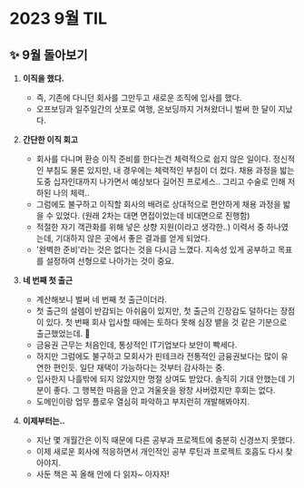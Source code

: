 # 2023 9월 TIL

## ✨ 9월 돌아보기

1. **이직을 했다.**   
   - 즉, 기존에 다니던 회사를 그만두고 새로운 조직에 입사를 했다.
   - 오프보딩과 일주일간의 삿포로 여행, 온보딩까지 거쳐왔더니 벌써 한 달이 지났다.

2. **간단한 이직 회고**   
   - 회사를 다니며 환승 이직 준비를 한다는건 체력적으로 쉽지 않은 일이다. 정신적인 부침도 물론 있지만, 내 경우에는 체력적인 부침이 더 컸다. 채용 과정을 밟는 도중 십자인대까지 나가면서 예상보다 길어진 프로세스.. 그리고 수술로 인해 저하된 나의 체력..
   - 그럼에도 불구하고 이직할 회사의 배려로 상대적으로 편안하게 채용 과정을 밟을 수 있었다. (원래 2차는 대면 면접이었는데 비대면으로 진행함)
   - 적절한 자기 객관화를 위해 넣은 상향 지원(이라고 생각한..) 이력서 중 하나였는데, 기대하지 않은 곳에서 좋은 결과를 얻게 되었다.
   - '완벽한 준비'라는 것은 없다는 것을 다시금 느꼈다. 지속성 있게 공부하고 목표를 설정하여 선형으로 나아가는 것이 중요.

3. **네 번째 첫 출근**
   - 계산해보니 벌써 네 번째 첫 출근이더라.
   - 첫 출근의 설렘이 반감되는 아쉬움이 있지만, 첫 출근의 긴장감도 덜하다는 장점이 있다. 첫 번째 회사 입사할 때에는 토하다 못해 심장 뱉을 것 같은 기분으로 출근했었는데. 🥶
   - 금융권 근무는 처음인데, 통상적인 IT기업보다 보안이 빡세다.
   - 하지만 그럼에도 불구하고 모회사가 핀테크라 전통적인 금융권보다는 많이 유연한 편인듯. 일단 재택이 가능하다는 것부터 감사하는 중.
   - 입사한지 나흘밖에 되지 않았지만 명절 상여도 받았다. 솔직히 기대 안했는데 기분이 좋다. 그 행복한 마음을 안고 겨울옷을 왕창 사버렸지만 후회는 없다.
   - 도메인이랑 업무 플로우 열심히 파악하고 부지런히 개발해봐야지.

4. **이제부터는..**
   - 지난 몇 개월간은 이직 때문에 다른 공부과 프로젝트에 충분히 신경쓰지 못했다.
   - 이제 새로운 회사에 적응하면서 개인적인 공부 루틴과 프로젝트 호흡도 다시 찾아야지.
   - 사둔 책은 꼭 올해 안에 다 읽자~ 아자자!